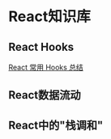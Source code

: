 # React知识库

## React Hooks

[React 常用 Hooks 总结](/repository/React/React基础知识/ReactHooks.md)

##  React数据流动

## React中的"栈调和"

 
